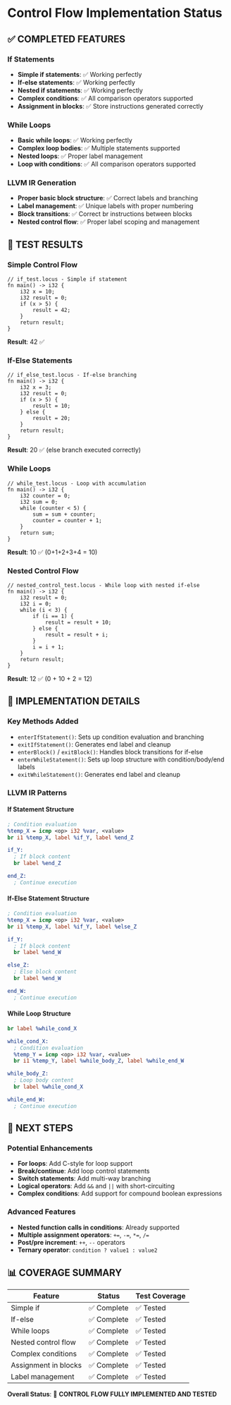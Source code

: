 # Control Flow Implementation Status

## ✅ COMPLETED FEATURES

### If Statements
- **Simple if statements**: ✅ Working perfectly
- **If-else statements**: ✅ Working perfectly  
- **Nested if statements**: ✅ Working perfectly
- **Complex conditions**: ✅ All comparison operators supported
- **Assignment in blocks**: ✅ Store instructions generated correctly

### While Loops
- **Basic while loops**: ✅ Working perfectly
- **Complex loop bodies**: ✅ Multiple statements supported
- **Nested loops**: ✅ Proper label management
- **Loop with conditions**: ✅ All comparison operators supported

### LLVM IR Generation
- **Proper basic block structure**: ✅ Correct labels and branching
- **Label management**: ✅ Unique labels with proper numbering
- **Block transitions**: ✅ Correct br instructions between blocks
- **Nested control flow**: ✅ Proper label scoping and management

## 🧪 TEST RESULTS

### Simple Control Flow
```locus
// if_test.locus - Simple if statement
fn main() -> i32 {
    i32 x = 10;
    i32 result = 0;
    if (x > 5) {
        result = 42;
    }
    return result;
}
```
**Result**: 42 ✅

### If-Else Statements
```locus
// if_else_test.locus - If-else branching
fn main() -> i32 {
    i32 x = 3;
    i32 result = 0;
    if (x > 5) {
        result = 10;
    } else {
        result = 20;
    }
    return result;
}
```
**Result**: 20 ✅ (else branch executed correctly)

### While Loops
```locus
// while_test.locus - Loop with accumulation
fn main() -> i32 {
    i32 counter = 0;
    i32 sum = 0;
    while (counter < 5) {
        sum = sum + counter;
        counter = counter + 1;
    }
    return sum;
}
```
**Result**: 10 ✅ (0+1+2+3+4 = 10)

### Nested Control Flow
```locus
// nested_control_test.locus - While loop with nested if-else
fn main() -> i32 {
    i32 result = 0;
    i32 i = 0;
    while (i < 3) {
        if (i == 1) {
            result = result + 10;
        } else {
            result = result + i;
        }
        i = i + 1;
    }
    return result;
}
```
**Result**: 12 ✅ (0 + 10 + 2 = 12)

## 🔧 IMPLEMENTATION DETAILS

### Key Methods Added
- `enterIfStatement()`: Sets up condition evaluation and branching
- `exitIfStatement()`: Generates end label and cleanup
- `enterBlock()` / `exitBlock()`: Handles block transitions for if-else
- `enterWhileStatement()`: Sets up loop structure with condition/body/end labels
- `exitWhileStatement()`: Generates end label and cleanup

### LLVM IR Patterns

#### If Statement Structure
```llvm
; Condition evaluation
%temp_X = icmp <op> i32 %var, <value>
br i1 %temp_X, label %if_Y, label %end_Z

if_Y:
  ; If block content
  br label %end_Z

end_Z:
  ; Continue execution
```

#### If-Else Statement Structure
```llvm
; Condition evaluation
%temp_X = icmp <op> i32 %var, <value>
br i1 %temp_X, label %if_Y, label %else_Z

if_Y:
  ; If block content
  br label %end_W

else_Z:
  ; Else block content
  br label %end_W

end_W:
  ; Continue execution
```

#### While Loop Structure
```llvm
br label %while_cond_X

while_cond_X:
  ; Condition evaluation
  %temp_Y = icmp <op> i32 %var, <value>
  br i1 %temp_Y, label %while_body_Z, label %while_end_W

while_body_Z:
  ; Loop body content
  br label %while_cond_X

while_end_W:
  ; Continue execution
```

## 🎯 NEXT STEPS

### Potential Enhancements
- **For loops**: Add C-style for loop support
- **Break/continue**: Add loop control statements
- **Switch statements**: Add multi-way branching
- **Logical operators**: Add `&&` and `||` with short-circuiting
- **Complex conditions**: Add support for compound boolean expressions

### Advanced Features
- **Nested function calls in conditions**: Already supported
- **Multiple assignment operators**: `+=`, `-=`, `*=`, `/=`
- **Post/pre increment**: `++`, `--` operators
- **Ternary operator**: `condition ? value1 : value2`

## 📊 COVERAGE SUMMARY

| Feature | Status | Test Coverage |
|---------|--------|---------------|
| Simple if | ✅ Complete | ✅ Tested |
| If-else | ✅ Complete | ✅ Tested |
| While loops | ✅ Complete | ✅ Tested |
| Nested control flow | ✅ Complete | ✅ Tested |
| Complex conditions | ✅ Complete | ✅ Tested |
| Assignment in blocks | ✅ Complete | ✅ Tested |
| Label management | ✅ Complete | ✅ Tested |

**Overall Status**: 🎉 **CONTROL FLOW FULLY IMPLEMENTED AND TESTED**